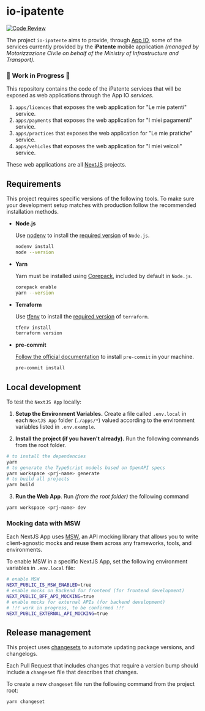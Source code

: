 # io-ipatente

[![Code Review](https://github.com/pagopa/io-ipatente/actions/workflows/code-review.yaml/badge.svg?branch=main)](https://github.com/pagopa/io-ipatente/actions/workflows/code-review.yaml)

The project `io-ipatente` aims to provide, through [App IO](https://io.italia.it), some of the services currently provided by the **iPatente** mobile application _(managed by Motorizzazione Civile on behalf of the Ministry of Infrastructure and Transport)._

### 🚧 Work in Progress 🚧
This repository contains the code of the iPatente services that will be exposed as web applications through the App IO *services*.

1. `apps/licences` that exposes the web application for "Le mie patenti" service.
2. `apps/payments` that exposes the web application for "I miei pagamenti" service.
3. `apps/practices` that exposes the web application for "Le mie pratiche" service.
4. `apps/vehicles` that exposes the web application for "I miei veicoli" service.

These web applications are all [NextJS](https://nextjs.org/) projects.

## Requirements

This project requires specific versions of the following tools. To make sure your development setup matches with production follow the recommended installation methods.

- **Node.js**

  Use [nodenv](https://github.com/nodenv/nodenv) to install the [required version](.node-version) of `Node.js`.

  ```sh
  nodenv install
  node --version
  ```

- **Yarn**

  Yarn must be installed using [Corepack](https://yarnpkg.com/getting-started/install), included by default in `Node.js`.

  ```sh
  corepack enable
  yarn --version
  ```

- **Terraform**

  Use [tfenv](https://github.com/tfutils/tfenv) to install the [required version](.terraform-version) of `terraform`.

  ```sh
  tfenv install
  terraform version
  ```

- **pre-commit**

  [Follow the official documentation](https://pre-commit.com/) to install `pre-commit` in your machine.

  ```sh
  pre-commit install
  ```

## Local development

To test the `NextJS App` locally:

1. **Setup the Environment Variables.** Create a file called `.env.local` in each `NextJS App` folder (`./apps/*`) valued according to the environment variables listed in `.env.example`.

2. **Install the project (if you haven't already).** Run the following commands from the root folder.

```bash
# to install the dependencies
yarn
# to generate the TypeScript models based on OpenAPI specs
yarn workspace <prj-name> generate
# to build all projects
yarn build
```

3. **Run the Web App**. Run _(from the root folder)_ the following command

```bash
yarn workspace <prj-name> dev
```

### Mocking data with MSW
Each NextJS App uses [MSW](https://mswjs.io/), an API mocking library that allows you to write client-agnostic mocks and reuse them across any frameworks, tools, and environments.

To enable MSW in a specific NextJS App, set the following environment variables in `.env.local` file:

```bash
# enable MSW
NEXT_PUBLIC_IS_MSW_ENABLED=true
# enable mocks on Backend for frontend (for frontend development)
NEXT_PUBLIC_BFF_API_MOCKING=true
# enable mocks for external APIs (for backend development)
# !!! work in progress, to be confirmed !!!
NEXT_PUBLIC_EXTERNAL_API_MOCKING=true
```

## Release management

This project uses [changesets](https://github.com/changesets/changesets) to automate updating package versions, and changelogs.

Each Pull Request that includes changes that require a version bump should include a `changeset` file that describes that changes.

To create a new `changeset` file run the following command from the project root:

```bash
yarn changeset
```
